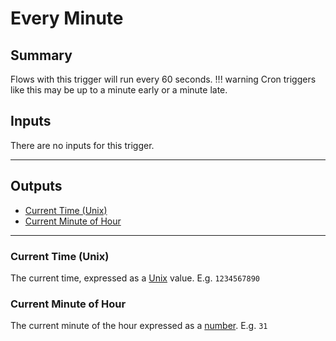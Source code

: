 # Every Minute
## Summary
Flows with this trigger will run every 60 seconds.
!!! warning
    Cron triggers like this may be up to a minute early or a minute late.

## Inputs
There are no inputs for this trigger.
___
## Outputs
- [Current Time (Unix)](#current-time-unix)
- [Current Minute of Hour](#current-minute-of-hour)
___
### Current Time (Unix)
The current time, expressed as a [Unix](/inventor-reference/types/number/formats/unix/) value. E.g. `1234567890`

### Current Minute of Hour
The current minute of the hour expressed as a [number](/inventor-reference/types/number). E.g. `31`